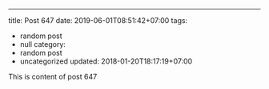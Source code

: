 ---
title: Post 647
date: 2019-06-01T08:51:42+07:00
tags:
  - random post
  - null
category:
  - random post
  - uncategorized
updated: 2018-01-20T18:17:19+07:00

This is content of post 647